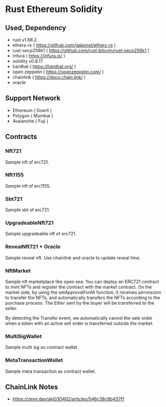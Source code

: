 # Rust Ethereum Solidity

## Used, Dependency

- rust v1.68.2
- ethers-rs ( https://github.com/gakonst/ethers-rs )
- rust-secp256k1 ( https://github.com/rust-bitcoin/rust-secp256k1 )
- infura ( https://infura.io/ )
- solidity v0.8.17
- hardhat ( https://hardhat.org/ )
- open zeppelin ( https://openzeppelin.com/ )
- chainlink ( https://docs.chain.link/ )
- oracle

## Support Network
- Ethereum ( Goerli )
- Polygon ( Mumbai )
- Avalanche ( Fuji )

## Contracts

### Nft721

Sample nft of erc721.

### Nft1155

Sample nft of erc1155.

### Sbt721

Sample sbt of erc721.

### UpgradeableNft721

Sample upgradeable nft of erc721.

### RevealNft721 + Oracle

Sample reveal nft. 
Use chainlink and oracle to update reveal time.

### NftMarket

Sample nft marketplace like open sea.
You can deploy an ERC721 contract to mint NFTs and register the contract with the market contract. On the market side, by using the setApprovalForAll function, it receives permission to transfer the NFTs, and automatically transfers the NFTs according to the purchase process. The Ether sent by the buyer will be transferred to the seller.

By detecting the Transfer event, we automatically cancel the sale order when a token with an active sell order is transferred outside the market.

### MultiSigWallet

Sample multi sig as contract wallet.

### MetaTransactionWallet

Sample meta transaction as contract wallet.

## ChainLink Notes

- https://zenn.dev/aki030402/articles/546c38c8b437f1
